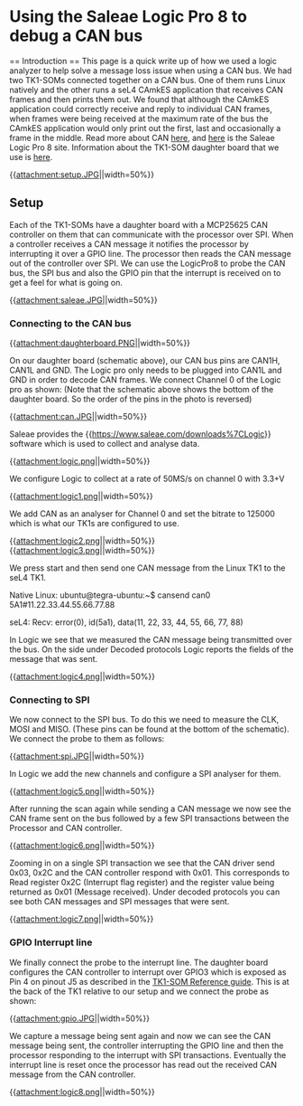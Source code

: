 # Using the Saleae Logic Pro 8 to debug a CAN bus
 == Introduction ==
This page is a quick write up of how we used a logic analyzer to help
solve a message loss issue when using a CAN bus. We had two TK1-SOMs
connected together on a CAN bus. One of them runs Linux natively and the
other runs a seL4 CAmkES application that receives CAN frames and then
prints them out. We found that although the CAmkES application could
correctly receive and reply to individual CAN frames, when frames were
being received at the maximum rate of the bus the CAmkES application
would only print out the first, last and occasionally a frame in the
middle. Read more about CAN
[here](https://en.wikipedia.org/wiki/CAN_bus), and
[here](https://www.saleae.com/index) is the Saleae Logic Pro 8
site. Information about the TK1-SOM daughter board that we use is
[here](https://bitbucket.csiro.au/projects/OH/repos/tk1som-can-daughterboard/browse).

{{<attachment:setup.JPG>||width=50%}}

## Setup
 Each of the TK1-SOMs have a daughter board with a MCP25625
CAN controller on them that can communicate with the processor over SPI.
When a controller receives a CAN message it notifies the processor by
interrupting it over a GPIO line. The processor then reads the CAN
message out of the controller over SPI. We can use the LogicPro8 to
probe the CAN bus, the SPI bus and also the GPIO pin that the interrupt
is received on to get a feel for what is going on.

{{<attachment:saleae.JPG>||width=50%}}

### Connecting to the CAN bus

{{<attachment:daughterboard.PNG>||width=50%}}

On our daughter board (schematic above), our CAN bus pins are CAN1H,
CAN1L and GND. The Logic pro only needs to be plugged into CAN1L and GND
in order to decode CAN frames. We connect Channel 0 of the Logic pro as
shown: (Note that the schematic above shows the bottom of the daughter
board. So the order of the pins in the photo is reversed)

{{<attachment:can.JPG>||width=50%}}

Saleae provides the {{<https://www.saleae.com/downloads%7CLogic>}}
software which is used to collect and analyse data.

{{<attachment:logic.png>||width=50%}}

We configure Logic to collect at a rate of 50MS/s on channel 0 with
3.3+V

{{<attachment:logic1.png>||width=50%}}

We add CAN as an analyser for Channel 0 and set the bitrate to 125000
which is what our TK1s are configured to use.

{{<attachment:logic2.png>||width=50%}}{{<attachment:logic3.png>||width=50%}}

We press start and then send one CAN message from the Linux TK1 to the
seL4 TK1.

Native Linux:
ubuntu@tegra-ubuntu:\~$ cansend can0 5A1\#11.22.33.44.55.66.77.88

seL4: Recv: error(0), id(5a1), data(11, 22, 33, 44, 55, 66, 77, 88)

In Logic we see that we measured the CAN message being transmitted over
the bus. On the side under Decoded protocols Logic reports the fields of
the message that was sent.

{{<attachment:logic4.png>||width=50%}}

### Connecting to SPI


We now connect to the SPI bus. To do this we need to measure the CLK,
MOSI and MISO. (These pins can be found at the bottom of the schematic).
We connect the probe to them as follows:

{{<attachment:spi.JPG>||width=50%}}

In Logic we add the new channels and configure a SPI analyser for them.

{{<attachment:logic5.png>||width=50%}}

After running the scan again while sending a CAN message we now see the
CAN frame sent on the bus followed by a few SPI transactions between the
Processor and CAN controller.

{{<attachment:logic6.png>||width=50%}}

Zooming in on a single SPI transaction we see that the CAN driver send
0x03, 0x2C and the CAN controller respond with 0x01. This corresponds to
Read register 0x2C (Interrupt flag register) and the register value
being returned as 0x01 (Message received). Under decoded protocols you
can see both CAN messages and SPI messages that were sent.

{{<attachment:logic7.png>||width=50%}}

### GPIO Interrupt line
 We finally connect the probe to the
interrupt line. The daughter board configures the CAN controller to
interrupt over GPIO3 which is exposed as Pin 4 on pinout J5 as described
in the
[TK1-SOM Reference guide](http://coloradoengineering.com/wp-content/uploads/2016/12/Reference-Guide_FINAL.pdf). This is at the back of the TK1 relative to our
setup and we connect the probe as shown:

{{<attachment:gpio.JPG>||width=50%}}

We capture a message being sent again and now we can see the CAN message
being sent, the controller interrupting the GPIO line and then the
processor responding to the interrupt with SPI transactions. Eventually
the interrupt line is reset once the processor has read out the received
CAN message from the CAN controller.

{{<attachment:logic8.png>||width=50%}}
